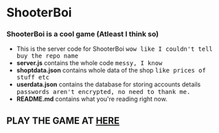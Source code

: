 # ShooterBoi
### ShooterBoi is a cool game (Atleast I think so)
* This is the server code for ShooterBoi <kbd>wow like I couldn't tell buy the repo name</kbd>
* **server.js** contains the whole code <kbd>messy, I know</kbd>
* **shoptdata.json** contains whole data of the shop <kbd>like prices of stuff etc</kbd>
* **userdata.json** contains the database for storing accounts details <kbd>passwords aren't encrypted, no need to thank me.</kbd>
* **README.md** contains what you're reading right now.

## PLAY THE GAME AT [HERE](https://shooterboi.netlify.app/home)
